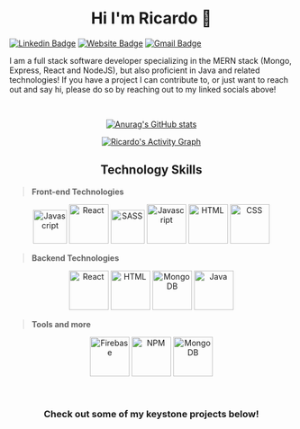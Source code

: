 <h1 align="center">Hi I'm Ricardo 👋</h1>

[![Linkedin Badge](https://img.shields.io/badge/-ricardo-blue?style=flat&logo=Linkedin&logoColor=white&link=https://www.linkedin.com)](https://www.linkedin.com/in/jlim/)
[![Website Badge](https://img.shields.io/badge/-ricardo.camacho.dev-47CCCC?style=flat&logo=Google-Chrome&logoColor=white&link=https://ricardo-camacho.dev)](https://ricardo-camacho.dev)
[![Gmail Badge](https://img.shields.io/badge/-ricmireles7-c14438?style=flat&logo=Gmail&logoColor=white&link=mailto:ricmireles7@gmail.com@gmail.com)](mailto:ricmireles7@gmail.com)

<p>I am a full stack software developer specializing in the MERN stack (Mongo, Express, React and NodeJS), but also proficient in Java and related technologies! If you have a project I can contribute to, or just want to reach out and say hi, please do so by reaching out to my linked socials above!</p>

</br>

<div align="center">

[![Anurag's GitHub stats](https://github-readme-stats.vercel.app/api?username=rcamach7&hide=stars&count_private=true&show_icons=true&theme=apprentice)](https://github.com/anuraghazra/github-readme-stats)

<p align="center">
<a href="https://github.com/rcamach7/github-readme-activity-graph"><img alt="Ricardo's Activity Graph" src="https://activity-graph.herokuapp.com/graph?username=rcamach7&bg_color=262626&color=DCDCDC&line=FEFEAE&point=DCDCDC&hide_border=true" /></a>
</P>

</div>

<h2 align="center">Technology Skills</h2>

> **Front-end Technologies**

<p align="center">
  <img src="https://res.cloudinary.com/de2ymful4/image/upload/v1652491477/main-portfolio/tech-skills/typescript_v3ztli.png" width="60" height="60" alt="Javascript" />
  <img src="https://res.cloudinary.com/de2ymful4/image/upload/v1648514838/main-portfolio/animated-logos/react-anim_jqtsxo.gif" width="70" height="70" alt="React" />
  <img src="https://res.cloudinary.com/de2ymful4/image/upload/v1648515099/main-portfolio/animated-logos/sass-animated_lhind3.gif" width="60" height="60" alt="SASS" />
    <img src="https://res.cloudinary.com/de2ymful4/image/upload/v1648514837/main-portfolio/animated-logos/js-anim_pxxk0j.gif" width="70" height="70" alt="Javascript" />
  <img src="https://res.cloudinary.com/de2ymful4/image/upload/v1648514837/main-portfolio/animated-logos/html-anim_pel2zj.gif" width="70" height="70" alt="HTML" />
  <img src="https://res.cloudinary.com/de2ymful4/image/upload/v1648514837/main-portfolio/animated-logos/css-anim_cwgnx2.gif" width="70" height="70" alt="CSS" />
</p>

> **Backend Technologies**

<p align="center">
  <img src="https://res.cloudinary.com/de2ymful4/image/upload/v1646101318/main-portfolio/tech-skills/node_lzpvq6.png" width="70" height="70" alt="React" />
  <img src="https://res.cloudinary.com/de2ymful4/image/upload/v1647634998/main-portfolio/tech-skills/express_ibtfvl.png" width="70" height="70" alt="HTML" />
  <img src="https://res.cloudinary.com/de2ymful4/image/upload/v1646101239/main-portfolio/tech-skills/mongodb_r1xhyn.png" width="70" height="70" alt="MongoDB" />
  <img src="https://res.cloudinary.com/de2ymful4/image/upload/v1646100628/main-portfolio/tech-skills/java_ilp3ec.png" width="70" height="70" alt="Java" />
</p>

> **Tools and more**

<p align="center">
  <img src="https://res.cloudinary.com/de2ymful4/image/upload/v1646273705/main-portfolio/tech-skills/firebase_igurdi.png" width="70" height="70" alt="Firebase" />
  <img src="https://res.cloudinary.com/de2ymful4/image/upload/v1646099327/main-portfolio/tech-skills/npm_xh0kkl.png" width="70" height="70" alt="NPM" />
  <img src="https://res.cloudinary.com/de2ymful4/image/upload/v1646100087/main-portfolio/tech-skills/git_wjkubp.png" width="70" height="70" alt="MongoDB" />
</p>

</br>

<h3 align="center">Check out some of my keystone projects below!</h3>
